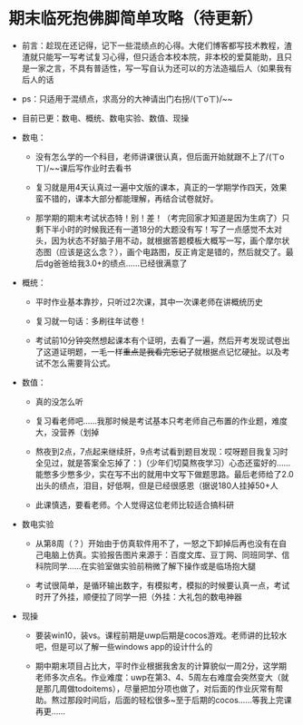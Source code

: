 # 期末临死抱佛脚简单攻略（待更新）

* 前言：趁现在还记得，记下一些混绩点的心得。大佬们博客都写技术教程，渣渣就只能写一写考试复习心得，但只适合本校本院，非本校的爱莫能助，且只是一家之言，不具有普适性，写一写自认为还可以的方法造福后人（如果我有后人的话

* ps：只适用于混绩点，求高分的大神请出门右拐/(ㄒoㄒ)/~~

+ 目前已更：数电、概统、数电实验、数值、现操

* 数电：
    + 没有怎么学的一个科目，老师讲课很认真，但后面开始就跟不上了/(ㄒoㄒ)/~~课后写作业时去看书

    + 复习就是用4天认真过一遍中文版的课本，真正的一学期学作四天，效果蛮不错的，课本大部分都能理解，再结合试卷就好。
    
    + 那学期的期末考试状态特！别！差！（考完回家才知道是因为生病了）只剩下半小时的时候我还有一道18分的大题没有写！写了一点感觉不太对头，因为状态不好脑子用不动，就根据答题模板大概写一写，画个摩尔状态图（应该是这么念？），画个电路图，反正肯定是错的，然后就交了。最后dg爸爸给我3.0+的绩点……已经很满意了

* 概统：
    + 平时作业基本靠抄，只听过2次课，其中一次课老师在讲概统历史

    + 复习就一句话：多刷往年试卷！

    + 考试前10分钟突然想起课本有个证明，去看了一遍，然后开考发现试卷出了这道证明题，一毛一样~~重点是我看完忘记了~~就根据点记忆硬扯。以及考试不怎么需要背公式。

* 数值：
    + 真的没怎么听

    + 复习看老师吧……我那时候是考试基本只考老师自己布置的作业题，难度大，没营养（划掉

    + 熬夜到2点，7点起来继续肝，9点考试看到题目发现：哎呀题目我复习时全见过，就是答案全忘掉了：)（少年们切莫熬夜学习）心态还蛮好的……能憋多少憋多少，实在写不出的就用中文写下做题思路。最后老师给了2.0出头的绩点，泪目，好低啊，但是已经很感恩（据说180人挂掉50+人

    + 此课慎选，要看老师。个人觉得这位老师比较适合搞科研

* 数电实验
    + 从第8周（？）开始由于仿真软件用不了，一怒之下卸掉后再也没有在自己电脑上仿真。实验报告图片来源于：百度文库、豆丁网、同班同学、信科院同学……在实验室做实验前稍微了解下操作或是临场抱大腿

    + 考试很简单，是循环输出数字，有模拟考，模拟的时候要认真一点，考试时开了外挂，顺便拉了同学一把（外挂：大礼包的数电神器

* 现操
    + 要装win10，装vs。课程前期是uwp后期是cocos游戏。老师讲的比较水吧，但是可以了解一些windows app的设计什么的

    + 期中期末项目占比大，平时作业根据我舍友的计算貌似一周2分，这学期老师多次点名。作业难度：uwp在第3、4、5周左右难度会突然变大（就是那几周做todoitems），尽量把加分项也做了，对后面的作业灰常有帮助。熬过那段时间后，后面的轻松很多~至于后期的cocos……等我上完课再更……


